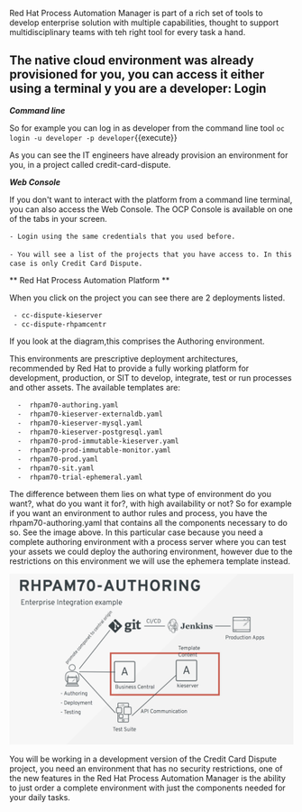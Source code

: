 Red Hat Process Automation Manager is part of a rich set of tools to develop enterprise solution with multiple capabilities, thought to support multidisciplinary teams with teh right tool for every task a hand.

The native cloud environment was already provisioned for you, you can access it either using a terminal y you are a developer:
Login
-----

***Command line***

So for example you can log in as developer from the command line tool `oc login -u developer -p developer`{{execute}}

As you can see the IT engineers have already provision an environment for you, in a project called credit-card-dispute.


***Web Console***

If you don't want to interact with the platform from a command line terminal, you can also access the Web Console. The OCP Console is available on one of the tabs in your screen.

    - Login using the same credentials that you used before.

    - You will see a list of the projects that you have access to. In this case is only Credit Card Dispute.

** Red Hat Process Automation Platform **

When you click on the project you can see there are 2 deployments listed.

     - cc-dispute-kieserver
     - cc-dispute-rhpamcentr

 If you look at the diagram,this comprises the Authoring environment.


 This environments are prescriptive deployment architectures, recommended by Red Hat to provide a fully working  platform for development, production, or SIT  to develop, integrate, test or run processes and other assets.
 The available templates are:

      -  rhpam70-authoring.yaml
      -  rhpam70-kieserver-externaldb.yaml
      -  rhpam70-kieserver-mysql.yaml
      -  rhpam70-kieserver-postgresql.yaml
      -  rhpam70-prod-immutable-kieserver.yaml
      -  rhpam70-prod-immutable-monitor.yaml
      -  rhpam70-prod.yaml
      -  rhpam70-sit.yaml
      -  rhpam70-trial-ephemeral.yaml

 The difference between them lies on what type of environment do you want?, what do you want it for?, with high availability or not? So for example if you want an environment to author rules and process, you have the rhpam70-authoring.yaml that contains all the components necessary to do so. See the image above.
 In this particular case because you need a complete authoring environment with a process server where you can test your assets we could deploy the authoring environment, however due to the restrictions on this environment we will use the ephemera template instead.

<img src="../../assets/middleware/rhpam-7-workshop/rhpam70-authoring.png" width="600" />

You will be working in a development version of the Credit Card Dispute project, you need an environment that has no security restrictions, one of the new features in the Red Hat Process Automation Manager is the ability to just order a complete environment with just the components needed for your daily tasks.
